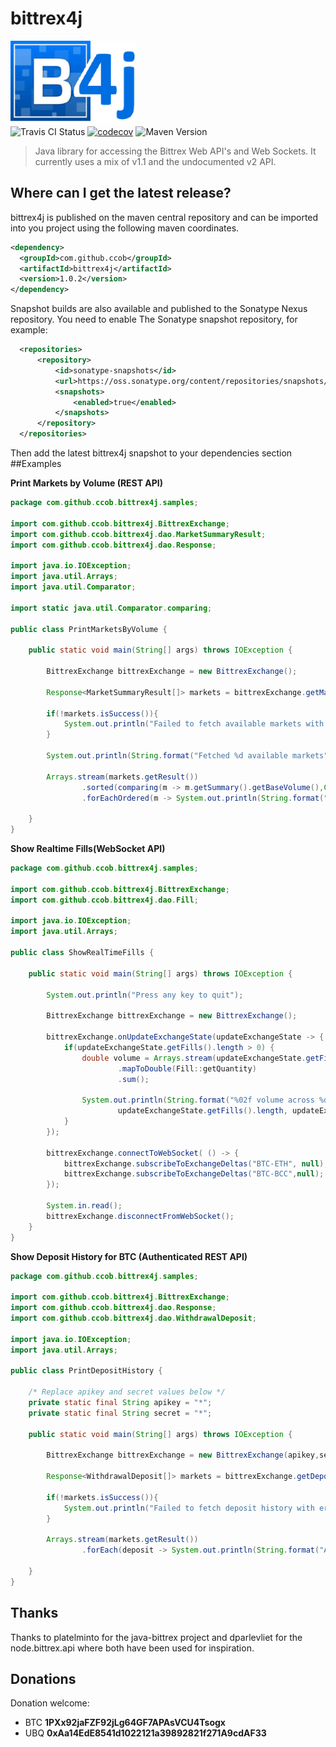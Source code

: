<a name="documentr_top"></a>

# bittrex4j


![bittrex4j Logo](docs/bittrex4j.png)  
![Travis CI Status](https://travis-ci.org/CCob/bittrex4j.svg?branch=master) [![codecov](https://codecov.io/gh/CCob/bittrex4j/branch/master/graph/badge.svg)](https://codecov.io/gh/CCob/bittrex4j)  ![Maven Version](https://maven-badges.herokuapp.com/maven-central/com.github.ccob/bittrex4j/badge.svg)



> Java library for accessing the Bittrex Web API's and Web Sockets.  It currently uses a mix of v1.1 and the undocumented v2 API. 


Where can I get the latest release?
-----------------------------------

bittrex4j is published on the maven central repository and can be imported into you project using the following maven coordinates.

```xml
<dependency>
  <groupId>com.github.ccob</groupId>
  <artifactId>bittrex4j</artifactId>
  <version>1.0.2</version>
</dependency>
```

Snapshot builds are also available and published to the Sonatype Nexus repository.  You need to enable The Sonatype snapshot repository, for example:

```xml
  <repositories>
      <repository>
          <id>sonatype-snapshots</id>
          <url>https://oss.sonatype.org/content/repositories/snapshots/</url>
          <snapshots>
              <enabled>true</enabled>
          </snapshots>
      </repository>
  </repositories>
```
Then add the latest bittrex4j snapshot to your dependencies section
##Examples

**Print Markets by Volume (REST API)**

```java
package com.github.ccob.bittrex4j.samples;

import com.github.ccob.bittrex4j.BittrexExchange;
import com.github.ccob.bittrex4j.dao.MarketSummaryResult;
import com.github.ccob.bittrex4j.dao.Response;

import java.io.IOException;
import java.util.Arrays;
import java.util.Comparator;

import static java.util.Comparator.comparing;

public class PrintMarketsByVolume {

    public static void main(String[] args) throws IOException {

        BittrexExchange bittrexExchange = new BittrexExchange();

        Response<MarketSummaryResult[]> markets = bittrexExchange.getMarketSummaries();

        if(!markets.isSuccess()){
            System.out.println("Failed to fetch available markets with error " + markets.getMessage());
        }

        System.out.println(String.format("Fetched %d available markets",markets.getResult().length));

        Arrays.stream(markets.getResult())
                .sorted(comparing(m -> m.getSummary().getBaseVolume(),Comparator.reverseOrder()))
                .forEachOrdered(m -> System.out.println(String.format("Market Name: %s, Volume %s",m.getMarket().getMarketName(),m.getSummary().getBaseVolume())));

    }
}

```
**Show Realtime Fills(WebSocket API)**

```java
package com.github.ccob.bittrex4j.samples;

import com.github.ccob.bittrex4j.BittrexExchange;
import com.github.ccob.bittrex4j.dao.Fill;

import java.io.IOException;
import java.util.Arrays;

public class ShowRealTimeFills {

    public static void main(String[] args) throws IOException {

        System.out.println("Press any key to quit");

        BittrexExchange bittrexExchange = new BittrexExchange();

        bittrexExchange.onUpdateExchangeState(updateExchangeState -> {
            if(updateExchangeState.getFills().length > 0) {
                double volume = Arrays.stream(updateExchangeState.getFills())
                        .mapToDouble(Fill::getQuantity)
                        .sum();

                System.out.println(String.format("%02f volume across %d fill(s) for %s", volume,
                        updateExchangeState.getFills().length, updateExchangeState.getMarketName()));
            }
        });

        bittrexExchange.connectToWebSocket( () -> {
            bittrexExchange.subscribeToExchangeDeltas("BTC-ETH", null);
            bittrexExchange.subscribeToExchangeDeltas("BTC-BCC",null);
        });

        System.in.read();
        bittrexExchange.disconnectFromWebSocket();
    }
}
```
**Show Deposit History for BTC (Authenticated REST API)**

```java
package com.github.ccob.bittrex4j.samples;

import com.github.ccob.bittrex4j.BittrexExchange;
import com.github.ccob.bittrex4j.dao.Response;
import com.github.ccob.bittrex4j.dao.WithdrawalDeposit;

import java.io.IOException;
import java.util.Arrays;

public class PrintDepositHistory {

    /* Replace apikey and secret values below */
    private static final String apikey = "*";
    private static final String secret = "*";

    public static void main(String[] args) throws IOException {

        BittrexExchange bittrexExchange = new BittrexExchange(apikey,secret);

        Response<WithdrawalDeposit[]> markets = bittrexExchange.getDepositHistory("BTC");

        if(!markets.isSuccess()){
            System.out.println("Failed to fetch deposit history with error " + markets.getMessage());
        }

        Arrays.stream(markets.getResult())
                .forEach(deposit -> System.out.println(String.format("Address %s, Amount %02f",deposit.getAddress(),deposit.getAmount())));

    }
}

```

## Thanks

Thanks to platelminto for the java-bittrex project and dparlevliet for the node.bittrex.api where both have been used for inspiration.

## Donations

Donation welcome: 
  * BTC **1PXx92jaFZF92jLg64GF7APAsVCU4Tsogx**
  * UBQ **0xAa14EdE8541d1022121a39892821f271A9cdAF33**
